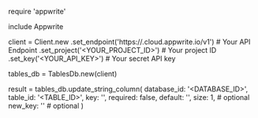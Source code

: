 require 'appwrite'

include Appwrite

client = Client.new
    .set_endpoint('https://<REGION>.cloud.appwrite.io/v1') # Your API Endpoint
    .set_project('<YOUR_PROJECT_ID>') # Your project ID
    .set_key('<YOUR_API_KEY>') # Your secret API key

tables_db = TablesDb.new(client)

result = tables_db.update_string_column(
    database_id: '<DATABASE_ID>',
    table_id: '<TABLE_ID>',
    key: '',
    required: false,
    default: '<DEFAULT>',
    size: 1, # optional
    new_key: '' # optional
)
